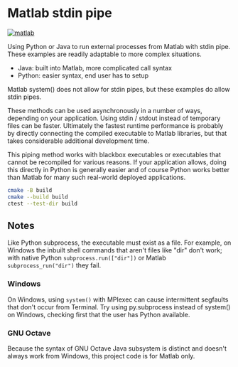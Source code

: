# Matlab stdin pipe

[![matlab](https://github.com/scivision/matlab-stdin-pipe/actions/workflows/ci.yml/badge.svg)](https://github.com/scivision/matlab-stdin-pipe/actions/workflows/ci.yml)

Using Python or Java to run external processes from Matlab with stdin pipe.
These examples are readily adaptable to more complex situations.

* Java: built into Matlab, more complicated call syntax
* Python: easier syntax, end user has to setup

Matlab system() does not allow for stdin pipes, but these examples do allow stdin pipes.

These methods can be used asynchronously in a number of ways, depending on your application.
Using stdin / stdout instead of temporary files can be faster.
Ultimately the fastest runtime performance is probably by directly connecting the compiled executable to Matlab libraries, but that takes considerable additional development time.

This piping method works with blackbox executables or executables that cannot be recompiled for various reasons.
If your application allows, doing this directly in Python is generally easier and of course Python works better than Matlab for many such real-world deployed applications.

```sh
cmake -B build
cmake --build build
ctest --test-dir build
```

## Notes

Like Python subprocess, the executable must exist as a file.
For example, on Windows the inbuilt shell commands that aren't files like "dir" don't work;
with native Python `subprocess.run(["dir"])` or Matlab `subprocess_run("dir")` they fail.

### Windows

On Windows, using `system()` with MPIexec can cause intermittent segfaults that don't occur from Terminal.
Try using py.subprocess instead of system() on Windows, checking first that the user has Python available.

### GNU Octave

Because the syntax of GNU Octave Java subsystem is distinct and doesn't always work from Windows, this project code is for Matlab only.
